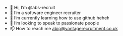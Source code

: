 - 👋 Hi, I’m @abs-recruit
- 👀 I’m a software engineer recruiter 
- 🌱 I’m currently learning how to use github heheh
- 💞️ I’m looking to speak to passionate people
- 📫 How to reach me abip@vantagerecruitment.co.uk

<!---
abs-recruit/abs-recruit is a ✨ special ✨ repository because its `README.md` (this file) appears on your GitHub profile.
You can click the Preview link to take a look at your changes.
--->
